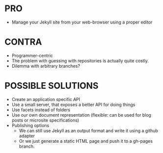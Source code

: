 PRO
======

  - Manage your Jekyll site from your web-browser using a proper editor


CONTRA
======

  - Programmer-centric
  - The problem with guessing with repositories is actually quite costly.
  - Dilemma with arbitrary branches?


POSSIBLE SOLUTIONS
======

  - Create an application specific API
  - Use a small server, that exposes a better API for doing things
  - Use facets instead of folders
  - Use our own document representation (flexible: can be used for blog posts or microsite specifications)
  - Publishing options
     - We can still use Jekyll as an output format and write it using a github adapter
     - Or we just generate a static HTML page and push it to a gh-pages branch.